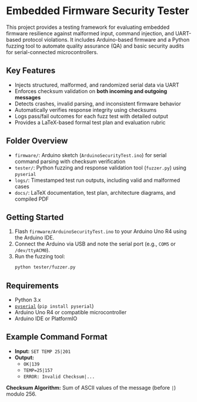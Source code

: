 # Embedded Firmware Security Tester

This project provides a testing framework for evaluating embedded firmware resilience against malformed input, command injection, and UART-based protocol violations. It includes Arduino-based firmware and a Python fuzzing tool to automate quality assurance (QA) and basic security audits for serial-connected microcontrollers.

## Key Features
- Injects structured, malformed, and randomized serial data via UART
- Enforces checksum validation on **both incoming and outgoing messages**
- Detects crashes, invalid parsing, and inconsistent firmware behavior
- Automatically verifies response integrity using checksums
- Logs pass/fail outcomes for each fuzz test with detailed output
- Provides a LaTeX-based formal test plan and evaluation rubric

## Folder Overview
- `firmware/`: Arduino sketch (`ArduinoSecurityTest.ino`) for serial command parsing with checksum verification
- `tester/`: Python fuzzing and response validation tool (`fuzzer.py`) using `pyserial`
- `logs/`: Timestamped test run outputs, including valid and malformed cases
- `docs/`: LaTeX documentation, test plan, architecture diagrams, and compiled PDF

## Getting Started
1. Flash `firmware/ArduinoSecurityTest.ino` to your Arduino Uno R4 using the Arduino IDE.
2. Connect the Arduino via USB and note the serial port (e.g., `COM5` or `/dev/ttyACM0`).
3. Run the fuzzing tool:
   ```bash
   python tester/fuzzer.py

## Requirements
- Python 3.x  
- [`pyserial`](https://pypi.org/project/pyserial/) (`pip install pyserial`)  
- Arduino Uno R4 or compatible microcontroller  
- Arduino IDE or PlatformIO  

## Example Command Format
- **Input:** `SET TEMP 25|201`  
- **Output:**  
  - `OK|139`  
  - `TEMP=25|157`  
  - `ERROR: Invalid Checksum|...`  

**Checksum Algorithm:** Sum of ASCII values of the message (before `|`) modulo 256.
